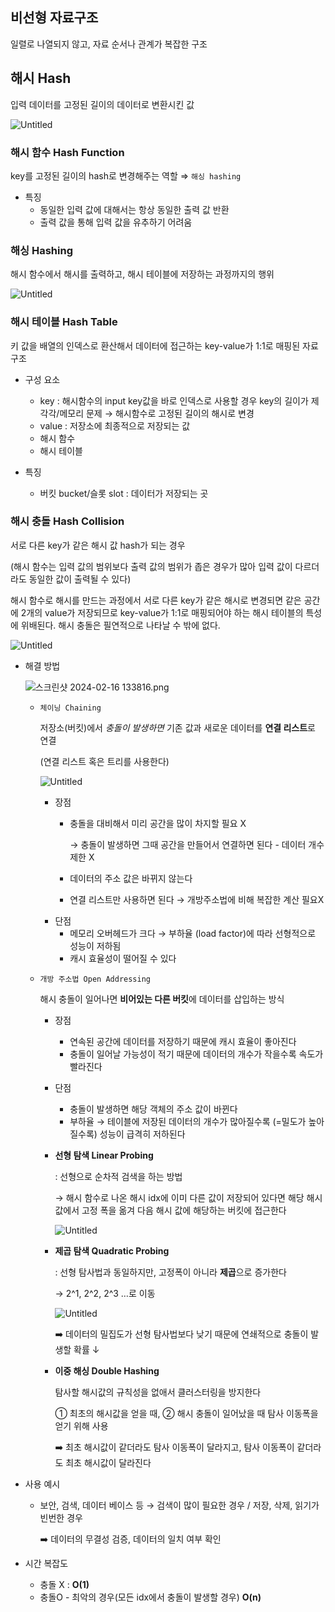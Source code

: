 ## 비선형 자료구조

일렬로 나열되지 않고, 자료 순서나 관계가 복잡한 구조 

## 해시 Hash

입력 데이터를 고정된 길이의 데이터로 변환시킨 값

![Untitled](https://prod-files-secure.s3.us-west-2.amazonaws.com/12d73fc0-8c8a-4e99-991e-f2e1a4ab98e7/8c0375a2-7278-4dd8-8516-1458e2533885/Untitled.png)

### 해시 함수 Hash Function

key를 고정된 길이의 hash로 변경해주는 역할 ⇒ `해싱 hashing`

- 특징
    - 동일한 입력 값에 대해서는 항상 동일한 출력 값 반환
    - 출력 값을 통해 입력 값을 유추하기 어려움

### 해싱 Hashing

해시 함수에서 해시를 출력하고, 해시 테이블에 저장하는 과정까지의 행위

![Untitled](https://prod-files-secure.s3.us-west-2.amazonaws.com/12d73fc0-8c8a-4e99-991e-f2e1a4ab98e7/371c1aa6-0263-4bfe-89c2-572413e492a1/Untitled.png)

### 해시 테이블 Hash Table

키 값을 배열의 인덱스로 환산해서 데이터에 접근하는 key-value가 1:1로 매핑된 자료구조

- 구성 요소
    - key 
    : 해시함수의 input
    key값을 바로 인덱스로 사용할 경우 key의 길이가 제각각/메모리 문제 → 해시함수로 고정된 길이의 해시로 변경
    - value
    : 저장소에 최종적으로 저장되는 값
    - 해시 함수
    - 해시 테이블

- 특징
    - 버킷 bucket/슬롯 slot : 데이터가 저장되는 곳

### 해시 충돌 Hash Collision

서로 다른 key가 같은 해시 값 hash가 되는 경우

(해시 함수는 입력 값의 범위보다 출력 값의 범위가 좁은 경우가 많아 입력 값이 다르더라도 동일한 값이 출력될 수 있다)

해시 함수로 해시를 만드는 과정에서 서로 다른 key가 같은 해시로 변경되면 같은 공간에 2개의 value가 저장되므로 key-value가 1:1로 매핑되어야 하는 해시 테이블의 특성에 위배된다. 해시 충돌은 필연적으로 나타날 수 밖에 없다.

![Untitled](https://prod-files-secure.s3.us-west-2.amazonaws.com/12d73fc0-8c8a-4e99-991e-f2e1a4ab98e7/d195f804-a703-4fe0-a868-7afa38943c79/Untitled.png)

- 해결 방법
    
    ![스크린샷 2024-02-16 133816.png](https://prod-files-secure.s3.us-west-2.amazonaws.com/12d73fc0-8c8a-4e99-991e-f2e1a4ab98e7/7376aafe-44a1-4e00-8988-d045c7816da9/%EC%8A%A4%ED%81%AC%EB%A6%B0%EC%83%B7_2024-02-16_133816.png)
    
    - `체이닝 Chaining`
        
        저장소(버킷)에서 *충돌이 발생하면* 기존 값과 새로운 데이터를 **연결 리스트**로 연결
        
        (연결 리스트 혹은 트리를 사용한다)
        
        ![Untitled](https://prod-files-secure.s3.us-west-2.amazonaws.com/12d73fc0-8c8a-4e99-991e-f2e1a4ab98e7/7163d4f0-cf48-42d9-bf1d-b929480cf32b/Untitled.png)
        
        - 장점
            - 충돌을 대비해서 미리 공간을 많이 차지할 필요 X
                
                → 충돌이 발생하면 그때 공간을 만들어서 연결하면 된다 - 데이터 개수 제한 X
                
            - 데이터의 주소 값은 바뀌지 않는다
            - 연결 리스트만 사용하면 된다 → 개방주소법에 비해 복잡한 계산 필요X
        - 단점
            - 메모리 오버헤드가 크다 → 부하율 (load factor)에 따라 선형적으로 성능이 저하됨
            - 캐시 효율성이 떨어질 수 있다
        
    - `개방 주소법 Open Addressing`
        
        해시 충돌이 일어나면 **비어있는 다른 버킷**에 데이터를 삽입하는 방식
        
        - 장점
            - 연속된 공간에 데이터를 저장하기 때문에 캐시 효율이 좋아진다
            - 충돌이 일어날 가능성이 적기 때문에 데이터의 개수가 작을수록 속도가 빨라진다
        - 단점
            - 충돌이 발생하면 해당 객체의 주소 값이 바뀐다
            - 부하율 → 테이블에 저장된 데이터의 개수가 많아질수록 (=밀도가 높아질수록) 성능이 급격히 저하된다
        - **선형 탐색 Linear Probing**
            
            : 선형으로 순차적 검색을 하는 방법
            
            → 해시 함수로 나온 해시 idx에 이미 다른 값이 저장되어 있다면 
            해당 해시값에서 고정 폭을 옮겨 다음 해시 값에 해당하는 버킷에 접근한다
            
            ![Untitled](https://prod-files-secure.s3.us-west-2.amazonaws.com/12d73fc0-8c8a-4e99-991e-f2e1a4ab98e7/9a3efe76-0e79-4003-a3dc-d225de83153e/Untitled.png)
            
        - **제곱 탐색 Quadratic Probing**
            
            : 선형 탐사법과 동일하지만, 고정폭이 아니라 **제곱**으로 증가한다
            
            → 2^1, 2^2, 2^3 …로 이동
            
            ![Untitled](https://prod-files-secure.s3.us-west-2.amazonaws.com/12d73fc0-8c8a-4e99-991e-f2e1a4ab98e7/444ca707-98b3-4b83-a6f2-55f4768c0f03/Untitled.png)
            
            ➡️ 데이터의 밀집도가 선형 탐사법보다 낮기 때문에 연쇄적으로 충돌이 발생할 확률 ↓
            
        - **이중 해싱 Double Hashing**
            
            탐사할 해시값의 규칙성을 없애서 클러스터링을 방지한다
            
            ① 최초의 해시값을 얻을 때, ② 해시 충돌이 일어났을 때 탐사 이동폭을 얻기 위해 사용
            
            ➡️ 최초 해시값이 같더라도 탐사 이동폭이 달라지고, 탐사 이동폭이 같더라도 최초 해시값이 달라진다
            

- 사용 예시
    - 보안, 검색, 데이터 베이스 등
    → 검색이 많이 필요한 경우 / 저장, 삭제, 읽기가 빈번한 경우
        
        ➡️ 데이터의 무결성 검증, 데이터의 일치 여부 확인
        

- 시간 복잡도
    - 충돌 X : **O(1)**
    - 충돌O - 최악의 경우(모든 idx에서 충돌이 발생할 경우) **O(n)**